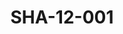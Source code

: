 ---
pid: SHA-12-001
title: SHA-12-001
language: en
collection: Sharhabil Ahmed
original_label: 
rights: Sharhabil Ahmed
location_of_original: Sharhabil Ahmed
photographer_or_studio: 
scanned_from: photograph 8.9 by 12.8
_date: '1988'
location: Khartoum, Friendship Hall
description: Sharhabil Ahmed and Harry Balafonte performing
additional_notes: 
permission_display: 'yes'
on_server: 'no'
on_website: 'no'
permalink: /photopages/en/SHA-12-001.html
layout: photo-page
---